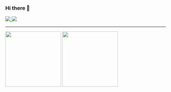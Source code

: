 ### Hi there 👋

<a href="https://www.twitter.com/gelbphoenix" target="_blank" rel="noreferrer">
<img src="https://img.shields.io/twitter/follow/gelbphoenix?logo=twitter&style=for-the-badge&color=0891b2&labelColor=1c1917"/>
</a>

<a href="https://mastodon.social/@gelbphoenix" target="_blank" rel="noreferrer">
<img src="https://img.shields.io/mastodon/follow/110129656501685841?style=for-the-badge&logo=mastodon&labelColor=1c1917&color=6364ff" />
</a>

-----------------------------------------------

<p align='left'>
<img height='175' src='https://github-readme-stats.vercel.app/api?username=gelbphoenix&show_icons=true&theme=transparent&border-color=d6d3d1&border_radius=25'/>
<img height='175' src='https://github-readme-stats.vercel.app/api/top-langs/?username=gelbphoenix&layout=compact&theme=transparent&border-color=d6d3d1&border_radius=15'/>
</p>
